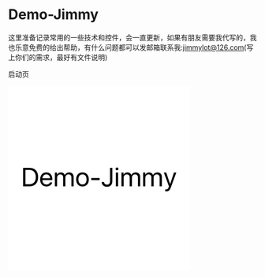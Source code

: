 # Demo-Jimmy

这里准备记录常用的一些技术和控件，会一直更新，如果有朋友需要我代写的，我也乐意免费的给出帮助，有什么问题都可以发邮箱联系我:jimmylot@126.com(写上你们的需求，最好有文件说明)


启动页

![image](https://github.com/leisong1125/Demo-Jimmy/blob/master/Demo-Jimmy.png)

